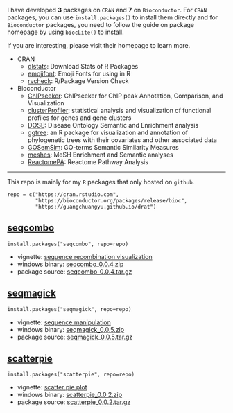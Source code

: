 I have developed **3** packages on `CRAN` and **7** on `Bioconductor`.
For `CRAN` packages, you can use `install.packages()` to install them
directly and for `Bioconductor` packages, you need to follow the guide
on package homepage by using `biocLite()` to install.

If you are interesting, please visit their homepage to learn more.

-   CRAN
    -   [dlstats](http://cran.r-project.org/package=dlstats): Download
        Stats of R Packages
    -   [emojifont](http://cran.r-project.org/package=emojifont): Emoji
        Fonts for using in R
    -   [rvcheck](http://cran.r-project.org/package=rvcheck): R/Package
        Version Check
-   Bioconductor
    -   [ChIPseeker](https://guangchuangyu.github.io/ChIPseeker):
        ChIPseeker for ChIP peak Annotation, Comparison, and
        Visualization
    -   [clusterProfiler](https://guangchuangyu.github.io/clusterProfiler):
        statistical analysis and visualization of functional profiles
        for genes and gene clusters
    -   [DOSE](https://guangchuangyu.github.io/DOSE): Disease Ontology
        Semantic and Enrichment analysis
    -   [ggtree](https://guangchuangyu.github.io/ggtree): an R package
        for visualization and annotation of phylogenetic trees with
        their covariates and other associated data
    -   [GOSemSim](https://guangchuangyu.github.io/GOSemSim): GO-terms
        Semantic Similarity Measures
    -   [meshes](https://guangchuangyu.github.io/meshes): MeSH
        Enrichment and Semantic analyses
    -   [ReactomePA](https://guangchuangyu.github.io/ReactomePA):
        Reactome Pathway Analysis

------------------------------------------------------------------------

This repo is mainly for my `R` packages that only hosted on `github`.

    repo = c("https://cran.rstudio.com",
             "https://bioconductor.org/packages/release/bioc",
             "https://guangchuangyu.github.io/drat")

[seqcombo](https://github.com/GuangchuangYu/seqcombo)
-----------------------------------------------------

    install.packages("seqcombo", repo=repo)

-   vignette: [sequence recombination
    visualization](https://guangchuangyu.github.io/seqcombo/)
-   windows binary:
    [seqcombo\_0.0.4.zip](https://guangchuangyu.github.io/drat/bin/windows/contrib/3.3/seqcombo_0.0.4.zip)
-   package source:
    [seqcombo\_0.0.4.tar.gz](https://guangchuangyu.github.io/drat/src/contrib/seqcombo_0.0.4.tar.gz)

[seqmagick](https://github.com/GuangchuangYu/seqmagick)
-------------------------------------------------------

    install.packages("seqmagick", repo=repo)

-   vignette: [sequence
    manipulation](https://guangchuangyu.github.io/seqmagick/)
-   windows binary:
    [seqmagick\_0.0.5.zip](https://guangchuangyu.github.io/drat/bin/windows/contrib/3.3/seqmagick_0.0.5.zip)
-   package source:
    [seqmagick\_0.0.5.tar.gz](https://guangchuangyu.github.io/drat/src/contrib/seqmagick_0.0.5.tar.gz)

[scatterpie](https://github.com/GuangchuangYu/scatterpie)
---------------------------------------------------------

    install.packages("scatterpie", repo=repo)

-   vignette: [scatter pie
    plot](https://guangchuangyu.github.io/scatterpie/)
-   windows binary:
    [scatterpie\_0.0.2.zip](https://guangchuangyu.github.io/drat/bin/windows/contrib/3.3/scatterpie_0.0.2.zip)
-   package source:
    [scatterpie\_0.0.2.tar.gz](https://guangchuangyu.github.io/drat/src/contrib/scatterpie_0.0.2.tar.gz)

<!--

## [skleid](https://github.com/GuangchuangYu/skleid)

```r
install.packages("skleid", repo=repo)
```

- windows binary: [skleid_1.6.9.zip](https://guangchuangyu.github.io/drat/bin/windows/contrib/3.3/skleid_1.6.9.zip)
- package source: [skleid_1.6.9.tar.gz](https://guangchuangyu.github.io/drat/src/contrib/skleid_1.6.9.tar.gz)

-->
